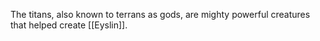 The titans, also known to terrans as gods, are mighty powerful creatures that helped create [[Eyslin]]. 